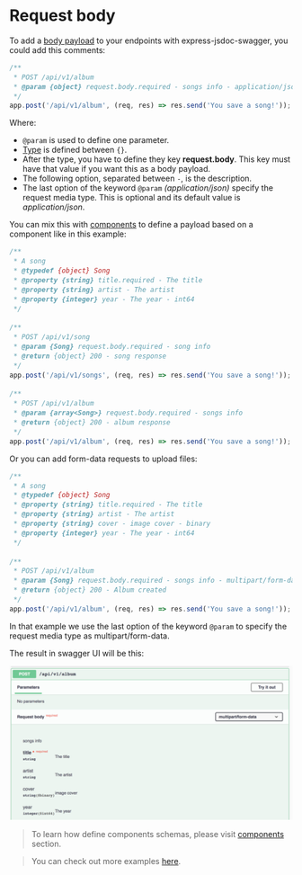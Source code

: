 # Request body
To add a [body payload](https://swagger.io/docs/specification/describing-request-body/) to your endpoints with express-jsdoc-swagger, you could add this comments:

```javascript
/**
 * POST /api/v1/album
 * @param {object} request.body.required - songs info - application/json
 */
app.post('/api/v1/album', (req, res) => res.send('You save a song!'));
```

Where:
- `@param` is used to define one parameter.
- [Type](https://swagger.io/specification/#data-types) is defined between `{}`.
- After the type, you have to define they key **request.body**. This key must have that value if you want this as a body payload.
- The following option, separated between ` - `, is the description.
- The last option of the keyword `@param` *(application/json)* specify the request media type. This is optional and its default value is *application/json*.

You can mix this with [components](components.md) to define a payload based on a component like in this example:

```javascript
/**
 * A song
 * @typedef {object} Song
 * @property {string} title.required - The title
 * @property {string} artist - The artist
 * @property {integer} year - The year - int64
 */

/**
 * POST /api/v1/song
 * @param {Song} request.body.required - song info
 * @return {object} 200 - song response
 */
app.post('/api/v1/songs', (req, res) => res.send('You save a song!'));

/**
 * POST /api/v1/album
 * @param {array<Song>} request.body.required - songs info
 * @return {object} 200 - album response
 */
app.post('/api/v1/album', (req, res) => res.send('You save a song!'));
````

Or you can add form-data requests to upload files:

```javascript
/**
 * A song
 * @typedef {object} Song
 * @property {string} title.required - The title
 * @property {string} artist - The artist
 * @property {string} cover - image cover - binary
 * @property {integer} year - The year - int64
 */

/**
 * POST /api/v1/album
 * @param {Song} request.body.required - songs info - multipart/form-data
 * @return {object} 200 - Album created
 */
app.post('/api/v1/album', (req, res) => res.send('You save a song!'));
```

In that example we use the last option of the keyword `@param` to specify the request media type as multipart/form-data.

The result in swagger UI will be this:

<img src="./assets/request-body.png"/>

> To learn how define components schemas, please visit [components](components.md) section.

> You can check out more examples [here](https://github.com/BRIKEV/express-jsdoc-swagger/tree/master/examples/requestBody).
